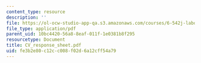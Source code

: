 ```yaml
---
content_type: resource
description: ''
file: https://ol-ocw-studio-app-qa.s3.amazonaws.com/courses/6-542j-laboratory-on-the-physiology-acoustics-and-perception-of-speech-fall-2005/fe3b2e80c12cc008f02d6a12cff54a79_CV_response_sheet.pdf
file_type: application/pdf
parent_uid: 10bc4420-56a8-8eaf-011f-1e0381b8f295
resourcetype: Document
title: CV_response_sheet.pdf
uid: fe3b2e80-c12c-c008-f02d-6a12cff54a79
---
```

